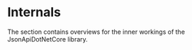 # Internals

The section contains overviews for the inner workings of the JsonApiDotNetCore library.
